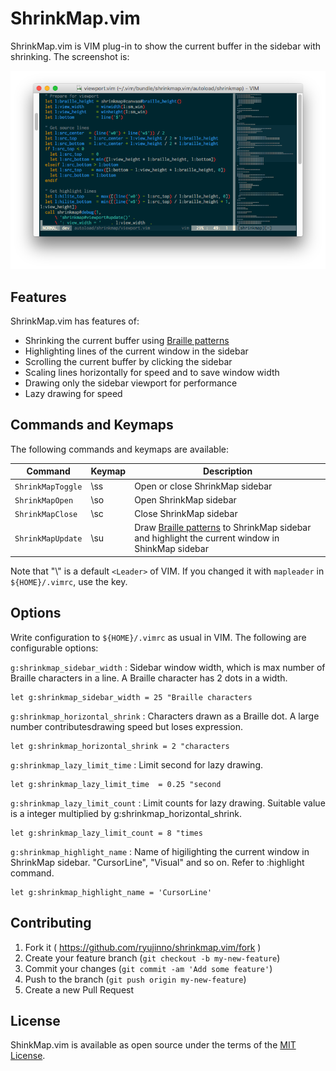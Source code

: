 # ShrinkMap.vim

ShrinkMap.vim is VIM plug-in to show the current buffer in the sidebar with shrinking.
The screenshot is:

![Screenshot](https://raw.githubusercontent.com/ryujinno/shrinkmap.vim/master/image/shrinkmap.png)

## Features

ShrinkMap.vim has features of:

* Shrinking the current buffer using [Braille patterns](https://en.wikipedia.org/wiki/Braille_Patterns)
* Highlighting lines of the current window in the sidebar
* Scrolling the current buffer by clicking the sidebar
* Scaling lines horizontally for speed and to save window width
* Drawing only the sidebar viewport for performance
* Lazy drawing for speed

## Commands and Keymaps

The following commands and keymaps are available:

| Command           | Keymap | Description                     |
|-------------------|--------|---------------------------------|
| `ShrinkMapToggle` | \\ss   | Open or close ShrinkMap sidebar |
| `ShrinkMapOpen`   | \\so   | Open ShrinkMap sidebar          |
| `ShrinkMapClose`  | \\sc   | Close ShrinkMap sidebar         |
| `ShrinkMapUpdate` | \\su   | Draw [Braille patterns](https://en.wikipedia.org/wiki/Braille_Patterns) to ShrinkMap sidebar and highlight the current window in ShinkMap sidebar |

Note that "\\" is a default `<Leader>` of VIM.
If you changed it with `mapleader` in `${HOME}/.vimrc`, use the key.

## Options

Write configuration to `${HOME}/.vimrc` as usual in VIM.
The following are configurable options:

`g:shrinkmap_sidebar_width`
: Sidebar window width, which is max number of Braille characters in a line.
  A Braille character has 2 dots in a width.

```VimL
let g:shrinkmap_sidebar_width = 25 "Braille characters
```

`g:shrinkmap_horizontal_shrink`
: Characters drawn as a Braille dot.
  A large number contributesdrawing speed but loses expression.

```VimL
let g:shrinkmap_horizontal_shrink = 2 "characters
```

`g:shrinkmap_lazy_limit_time`
: Limit second for lazy drawing.

```VimL
let g:shrinkmap_lazy_limit_time  = 0.25 "second
```

`g:shrinkmap_lazy_limit_count`
: Limit counts for lazy drawing.
  Suitable value is a integer multiplied by g:shrinkmap_horizontal_shrink.

```VimL
let g:shrinkmap_lazy_limit_count = 8 "times
```

`g:shrinkmap_highlight_name`
: Name of higilighting the current window in ShrinkMap sidebar.
  "CursorLine", "Visual" and so on. Refer to :highlight command.

```VimL
let g:shrinkmap_highlight_name = 'CursorLine'
```

## Contributing

1. Fork it ( https://github.com/ryujinno/shrinkmap.vim/fork )
2. Create your feature branch (`git checkout -b my-new-feature`)
3. Commit your changes (`git commit -am 'Add some feature'`)
4. Push to the branch (`git push origin my-new-feature`)
5. Create a new Pull Request

## License

ShinkMap.vim is available as open source under the terms of the [MIT License](http://opensource.org/licenses/MIT).

